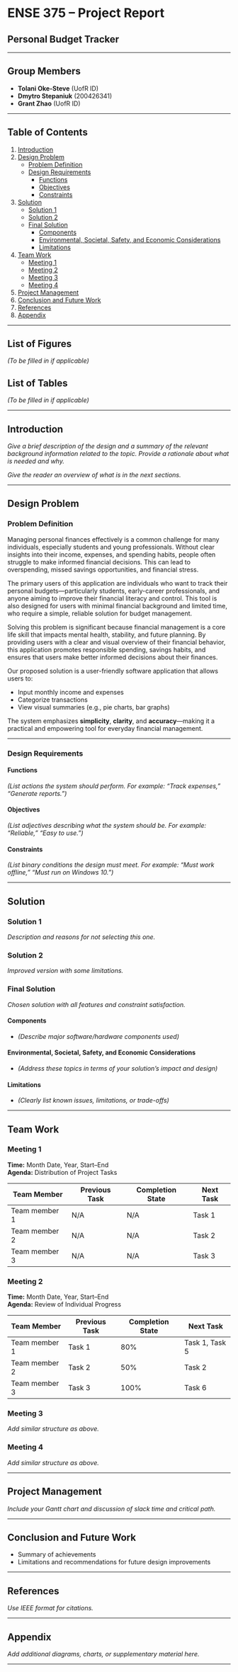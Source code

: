 # ENSE 375 – Project Report

## Personal Budget Tracker

---

## Group Members

- **Tolani Oke-Steve** (UofR ID)
- **Dmytro Stepaniuk** (200426341)
- **Grant Zhao** (UofR ID)

---

## Table of Contents

1. [Introduction](#introduction)  
2. [Design Problem](#design-problem)  
   - [Problem Definition](#problem-definition)  
   - [Design Requirements](#design-requirements)  
     - [Functions](#functions)  
     - [Objectives](#objectives)  
     - [Constraints](#constraints)  
3. [Solution](#solution)  
   - [Solution 1](#solution-1)  
   - [Solution 2](#solution-2)  
   - [Final Solution](#final-solution)  
     - [Components](#components)  
     - [Environmental, Societal, Safety, and Economic Considerations](#environmental-societal-safety-and-economic-considerations)  
     - [Limitations](#limitations)  
4. [Team Work](#team-work)  
   - [Meeting 1](#meeting-1)  
   - [Meeting 2](#meeting-2)  
   - [Meeting 3](#meeting-3)  
   - [Meeting 4](#meeting-4)  
5. [Project Management](#project-management)  
6. [Conclusion and Future Work](#conclusion-and-future-work)  
7. [References](#references)  
8. [Appendix](#appendix)

---

## List of Figures

*(To be filled in if applicable)*

## List of Tables

*(To be filled in if applicable)*

---

## Introduction

*Give a brief description of the design and a summary of the relevant background information related to the topic. Provide a rationale about what is needed and why.*

*Give the reader an overview of what is in the next sections.*

---

## Design Problem

### Problem Definition

Managing personal finances effectively is a common challenge for many individuals, especially students and young professionals. Without clear insights into their income, expenses, and spending habits, people often struggle to make informed financial decisions. This can lead to overspending, missed savings opportunities, and financial stress.

The primary users of this application are individuals who want to track their personal budgets—particularly students, early-career professionals, and anyone aiming to improve their financial literacy and control. This tool is also designed for users with minimal financial background and limited time, who require a simple, reliable solution for budget management.

Solving this problem is significant because financial management is a core life skill that impacts mental health, stability, and future planning. By providing users with a clear and visual overview of their financial behavior, this application promotes responsible spending, savings habits, and ensures that users make better informed decisions about their finances.

Our proposed solution is a user-friendly software application that allows users to:

- Input monthly income and expenses  
- Categorize transactions  
- View visual summaries (e.g., pie charts, bar graphs)

The system emphasizes **simplicity**, **clarity**, and **accuracy**—making it a practical and empowering tool for everyday financial management.

---

### Design Requirements

#### Functions
*(List actions the system should perform. For example: “Track expenses,” “Generate reports.”)*

#### Objectives
*(List adjectives describing what the system should be. For example: “Reliable,” “Easy to use.”)*

#### Constraints
*(List binary conditions the design must meet. For example: “Must work offline,” “Must run on Windows 10.”)*

---

## Solution

### Solution 1

*Description and reasons for not selecting this one.*

### Solution 2

*Improved version with some limitations.*

### Final Solution

*Chosen solution with all features and constraint satisfaction.*

#### Components

- *(Describe major software/hardware components used)*

#### Environmental, Societal, Safety, and Economic Considerations

- *(Address these topics in terms of your solution’s impact and design)*

#### Limitations

- *(Clearly list known issues, limitations, or trade-offs)*

---

## Team Work

### Meeting 1

**Time:** Month Date, Year, Start–End  
**Agenda:** Distribution of Project Tasks

| Team Member      | Previous Task | Completion State | Next Task |
|------------------|---------------|------------------|-----------|
| Team member 1    | N/A           | N/A              | Task 1    |
| Team member 2    | N/A           | N/A              | Task 2    |
| Team member 3    | N/A           | N/A              | Task 3    |

### Meeting 2

**Time:** Month Date, Year, Start–End  
**Agenda:** Review of Individual Progress

| Team Member      | Previous Task | Completion State | Next Task     |
|------------------|---------------|------------------|---------------|
| Team member 1    | Task 1        | 80%              | Task 1, Task 5|
| Team member 2    | Task 2        | 50%              | Task 2        |
| Team member 3    | Task 3        | 100%             | Task 6        |

### Meeting 3

*Add similar structure as above.*

### Meeting 4

*Add similar structure as above.*

---

## Project Management

*Include your Gantt chart and discussion of slack time and critical path.*

---

## Conclusion and Future Work

- Summary of achievements  
- Limitations and recommendations for future design improvements

---

## References

*Use IEEE format for citations.*

---

## Appendix

*Add additional diagrams, charts, or supplementary material here.*

---